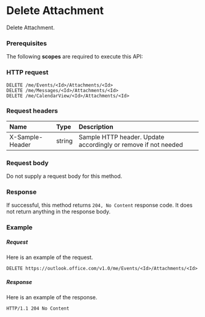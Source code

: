 # Delete Attachment

Delete Attachment.
### Prerequisites
The following **scopes** are required to execute this API: 
### HTTP request
<!-- { "blockType": "ignored" } -->
```http
DELETE /me/Events/<Id>/Attachments/<Id>
DELETE /me/Messages/<Id>/Attachments/<Id>
DELETE /me/CalendarView/<Id>/Attachments/<Id>

```
### Request headers
| Name       | Type | Description|
|:---------------|:--------|:----------|
| X-Sample-Header  | string  | Sample HTTP header. Update accordingly or remove if not needed|

### Request body
Do not supply a request body for this method.


### Response
If successful, this method returns `204, No Content` response code. It does not return anything in the response body.

### Example
##### Request
Here is an example of the request.
<!-- {
  "blockType": "request",
  "name": "delete_attachment"
}-->
```http
DELETE https://outlook.office.com/v1.0/me/Events/<Id>/Attachments/<Id>
```
##### Response
Here is an example of the response.
<!-- {
  "blockType": "response",
  "truncated": false
} -->
```http
HTTP/1.1 204 No Content
```

<!-- uuid: 8fcb5dbc-d5aa-4681-8e31-b001d5168d79
2015-10-25 14:57:30 UTC -->
<!-- {
  "type": "#page.annotation",
  "description": "Delete Attachment",
  "keywords": "",
  "section": "documentation",
  "tocPath": ""
}-->